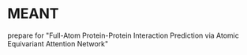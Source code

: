# MEANT
prepare for "Full-Atom Protein-Protein Interaction Prediction via Atomic Equivariant Attention Network"
